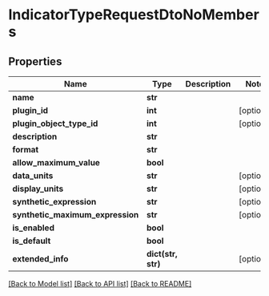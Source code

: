# IndicatorTypeRequestDtoNoMembers

## Properties
Name | Type | Description | Notes
------------ | ------------- | ------------- | -------------
**name** | **str** |  | 
**plugin_id** | **int** |  | [optional] 
**plugin_object_type_id** | **int** |  | [optional] 
**description** | **str** |  | 
**format** | **str** |  | 
**allow_maximum_value** | **bool** |  | 
**data_units** | **str** |  | [optional] 
**display_units** | **str** |  | [optional] 
**synthetic_expression** | **str** |  | [optional] 
**synthetic_maximum_expression** | **str** |  | [optional] 
**is_enabled** | **bool** |  | 
**is_default** | **bool** |  | 
**extended_info** | **dict(str, str)** |  | [optional] 

[[Back to Model list]](../README.md#documentation-for-models) [[Back to API list]](../README.md#documentation-for-api-endpoints) [[Back to README]](../README.md)

